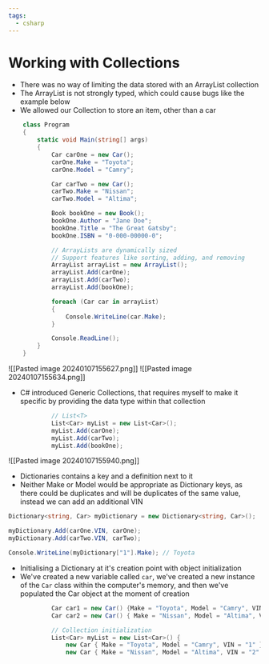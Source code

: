 ```yaml
---
tags:
  - csharp
---
```

# Working with Collections

* There was no way of limiting the data stored with an ArrayList collection
* The ArrayList is not strongly typed, which could cause bugs like the example below
* We allowed our Collection to store an item, other than a car

```c#
    class Program
    {
        static void Main(string[] args)
        {
            Car carOne = new Car();
            carOne.Make = "Toyota";
            carOne.Model = "Camry";

            Car carTwo = new Car();
            carTwo.Make = "Nissan";
            carTwo.Model = "Altima";

            Book bookOne = new Book();
            bookOne.Author = "Jane Doe";
            bookOne.Title = "The Great Gatsby";
            bookOne.ISBN = "0-000-00000-0";

            // ArrayLists are dynamically sized
            // Support features like sorting, adding, and removing
            ArrayList arrayList = new ArrayList();
            arrayList.Add(carOne);
            arrayList.Add(carTwo);
            arrayList.Add(bookOne);

            foreach (Car car in arrayList)
            {
                Console.WriteLine(car.Make);
            }

            Console.ReadLine();
        }
    }
```
![[Pasted image 20240107155627.png]]
![[Pasted image 20240107155634.png]]

* C# introduced Generic Collections, that requires myself to make it specific by providing the data type within that collection

```c#
            // List<T>
            List<Car> myList = new List<Car>();
            myList.Add(carOne);
            myList.Add(carTwo);
            myList.Add(bookOne);
```
![[Pasted image 20240107155940.png]]

* Dictionaries contains a key and a definition next to it
* Neither Make or Model would be appropriate as Dictionary keys, as there could be duplicates and will be duplicates of the same value, instead we can add an additional VIN

```c#
Dictionary<string, Car> myDictionary = new Dictionary<string, Car>();

myDictionary.Add(carOne.VIN, carOne);
myDictionary.Add(carTwo.VIN, carTwo);

Console.WriteLine(myDictionary["1"].Make); // Toyota
```

* Initialising a Dictionary at it's creation point with object initialization
* We've created a new variable called `car`, we've created a new instance of the `Car` class within the computer's memory, and then we've populated the Car object at the moment of creation
```c#
            Car car1 = new Car() {Make = "Toyota", Model = "Camry", VIN = "1" };
            Car car2 = new Car() { Make = "Nissan", Model = "Altima", VIN = "2" };
```

```c#
            // Collection initialization
            List<Car> myList = new List<Car>() {
                new Car { Make = "Toyota", Model = "Camry", VIN = "1" },
                new Car { Make = "Nissan", Model = "Altima", VIN = "2" } };
```









